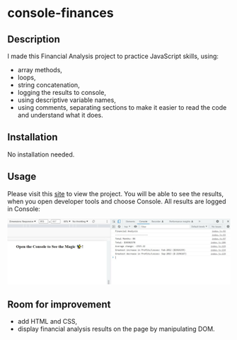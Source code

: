 # console-finances

## Description

I made this Financial Analysis project to practice JavaScript skills, using:
- array methods, 
- loops, 
- string concatenation,
- logging the results to console, 
- using descriptive variable names,
- using comments, separating sections to make it easier to read the code and understand what it does.


## Installation

No installation needed.
## Usage

Please visit this [site](https://astarem.github.io/console-finances/) to view the project. You will be able to see the results, when you open developer tools and choose Console. All results are logged in Console:

![Financial analysis figures](images/console.jpg)

## Room for improvement

- add HTML and CSS,
- display financial analysis results on the page by manipulating DOM.